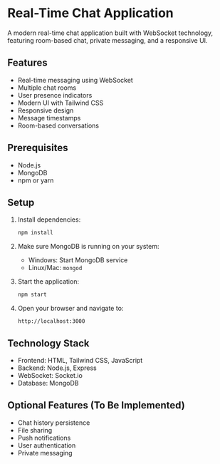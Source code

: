 # Real-Time Chat Application

A modern real-time chat application built with WebSocket technology, featuring room-based chat, private messaging, and a responsive UI.

## Features

- Real-time messaging using WebSocket
- Multiple chat rooms
- User presence indicators
- Modern UI with Tailwind CSS
- Responsive design
- Message timestamps
- Room-based conversations

## Prerequisites

- Node.js
- MongoDB
- npm or yarn

## Setup

1. Install dependencies:
   ```bash
   npm install
   ```

2. Make sure MongoDB is running on your system:
   - Windows: Start MongoDB service
   - Linux/Mac: `mongod`

3. Start the application:
   ```bash
   npm start
   ```

4. Open your browser and navigate to:
   ```
   http://localhost:3000
   ```

## Technology Stack

- Frontend: HTML, Tailwind CSS, JavaScript
- Backend: Node.js, Express
- WebSocket: Socket.io
- Database: MongoDB

## Optional Features (To Be Implemented)

- Chat history persistence
- File sharing
- Push notifications
- User authentication
- Private messaging
